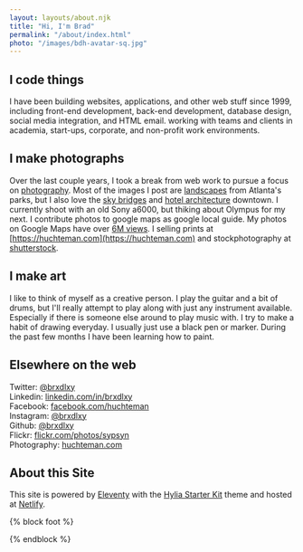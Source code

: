 ```yaml
---
layout: layouts/about.njk
title: "Hi, I'm Brad"
permalink: "/about/index.html"
photo: "/images/bdh-avatar-sq.jpg"
---
```


## I code things
I have been building websites, applications, and other web stuff since 1999, including front-end development, back-end development, database design, social media integration, and HTML email.  working with teams and clients in academia, start-ups, corporate, and non-profit work environments.

## I make photographs
Over the last couple years, I took a break from web work to pursue a focus on [photography](/photos).
Most of the images I post are <a href="https://www.huchteman.com/Projects-/Nature-Landscapes/i-xgcvrpw/2/9599a916/X3/20180222-DSC02927-Edit-X3.jpg" data-lightbox="sm-recent" data-title="Mind The Gap" class="ig-thumb-link">landscapes</a> from Atlanta's parks, but I also love the  <a href="https://www.huchteman.com/Projects-/Atlanta/i-RR2j6Pn/0/4493313f/X3/20180831-DSC00892-Edit-X3.jpg" data-lightbox="sm-recent" data-title="Avoids Transitions" class="sm-item-link">sky bridges</a> and <a href="https://www.huchteman.com/Projects-/Atlanta/i-szXbf56/0/e1d3dc17/X3/20170902-DSC02251-Edit-X3.jpg" data-lightbox="sm-recent" data-title="Core Temp and Symmetry" class="ig-thumb-link">hotel architecture</a> downtown. I currently shoot with an old Sony a6000, but thiking about Olympus for my next.
I contribute  photos to google maps as google local guide.
My photos on Google Maps have over [6M views](https://www.google.com/maps/contrib/116237027913673287579/photos/@34.2146746,-84.4298275,9z/data=!3m1!4b1!4m3!8m2!3m1!1e2).
I selling prints at [https://huchteman.com](https://huchteman.com) and stockphotography at [shutterstock](https://www.shutterstock.com/g/Brad+Huchteman).



## I make art
I like to think of myself as a creative person. I play the guitar and a bit of drums, but I'll really attempt to play along with just any instrument available.  Especially if there is someone else around to play music with.
I try to make a habit of drawing everyday. I usually just use a black pen or marker. During the past few months I have been learning how to paint.


## Elsewhere on the web
Twitter: [@brxdlxy](https://twitter.com/brxdlxy)\
Linkedin: [linkedin.com/in/brxdlxy](https://www.linkedin.com/in/brxdlxy)\
Facebook: [facebook.com/huchteman](https://facebook.com/huchteman)\
Instagram: [@brxdlxy](https://www.instagram.com/brxdlxy/)\
Github: [@brxdlxy](https://github.com/brxdlxy)\
Flickr: [flickr.com/photos/sypsyn](https://www.flickr.com/photos/sypsyn/)\
Photography: [huchteman.com](https://huchteman.com)



## About this Site
This site is powered by [Eleventy](https://www.11ty.io/ "Eleventy Static Site Generator") with the [Hylia Starter Kit](https://hylia.website/ "Hylia Eleventy Starter Kit") theme and hosted at [Netlify](https://netlify.com/).

{% block foot %}
<script type="application/javascript" src="/js/lightbox-plus-jquery.min.js"></script>
{% endblock %}
